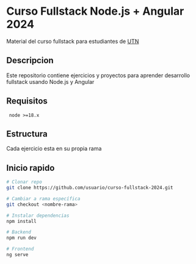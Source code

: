 # Curso Fullstack Node.js + Angular 2024

Material del curso fullstack para estudiantes de [UTN](https://www.utn.edu.ar/es/)

## Descripcion

Este repositorio contiene ejercicios y proyectos para aprender desarrollo fullstack usando Node.js y Angular

## Requisitos

``` node >=18.x```

## Estructura

Cada ejercicio esta en su propia rama

## Inicio rapido

```bash
# Clonar repo
git clone https://github.com/usuario/curso-fullstack-2024.git
```
```bash
# Cambiar a rama específica
git checkout <nombre-rama>
```
```bash
# Instalar dependencias
npm install
```
```bash
# Backend
npm run dev
```
```bash
# Frontend 
ng serve
```